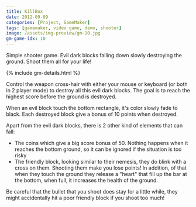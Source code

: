 ```yaml
---
title: KillBox
date: 2012-09-09
categories: [Project, GameMaker]
tags: [gamemaker, video game, demo, shooter]
image: /assets/img-preview/gm-10.jpg
gm-game-idx: 10
---
```


Simple shooter game. Evil dark blocks falling down slowly destroying the ground.
Shoot them all for your life!

{% include gm-details.html %}

Control the weapon cross-hair with either your mouse or keyboard (or both in 2 player mode)
to destroy all this evil dark blocks.
The goal is to reach the highest score before the ground is destroyed.

When an evil block touch the bottom rectangle, it's color slowly fade to black.
Each destroyed block give a bonus of 10 points when destroyed.

Apart from the evil dark blocks, there is 2 other kind of elements that can fall:
 - The coins which give a big score bonus of 50. Nothing happens when it reaches the bottom ground, 
so it can be ignored if the situation is too risky
 - The friendly block, looking similar to their nemesis, they do blink with a cross on them. 
Shooting them make you lose points! In addition, of that when they touch the ground they release a "heart" that fill
up the bar at the bottom, when full, it increases the health of the ground.

Be careful that the bullet that you shoot does stay for a little while,
they might accidentally hit a poor friendly block if you shoot too much!
